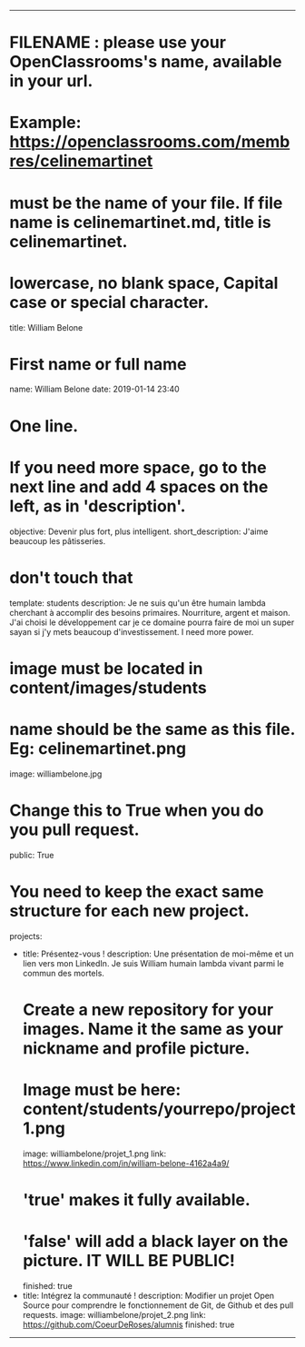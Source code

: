 ---

# FILENAME : please use your OpenClassrooms's name, available in your url.
# Example: https://openclassrooms.com/membres/celinemartinet
# must be the name of your file. If file name is celinemartinet.md, title is celinemartinet.
# lowercase, no blank space, Capital case or special character.
title: William Belone

# First name or full name
name: William Belone
date: 2019-01-14 23:40

# One line.
# If you need more space, go to the next line and add 4 spaces on the left, as in 'description'.
objective: Devenir plus fort, plus intelligent.
short_description: J'aime beaucoup les pâtisseries.

# don't touch that
template: students
description:
    Je ne suis qu'un être humain lambda cherchant à accomplir des besoins primaires.
    Nourriture, argent et maison.
    J'ai choisi le développement car je ce domaine pourra faire de moi un super sayan
    si j'y mets beaucoup d'investissement. I need more power.
# image must be located in content/images/students
# name should be the same as this file. Eg: celinemartinet.png
image: williambelone.jpg

# Change this to True when you do you pull request.
public: True

# You need to keep the exact same structure for each new project.
projects:
  - title: Présentez-vous !
    description: Une présentation de moi-même et un lien vers mon LinkedIn.
	Je suis William humain lambda vivant parmi le commun des mortels.
    # Create a new repository for your images. Name it the same as your nickname and profile picture.
    # Image must be here: content/students/yourrepo/project1.png
    image: williambelone/projet_1.png
    link: https://www.linkedin.com/in/william-belone-4162a4a9/
    # 'true' makes it fully available.
    # 'false' will add a black layer on the picture. IT WILL BE PUBLIC!
    finished: true
  - title: Intégrez la communauté !
    description: Modifier un projet Open Source pour comprendre le fonctionnement de Git, de Github et des pull requests. 
    image: williambelone/projet_2.png
    link: https://github.com/CoeurDeRoses/alumnis
    finished: true
---